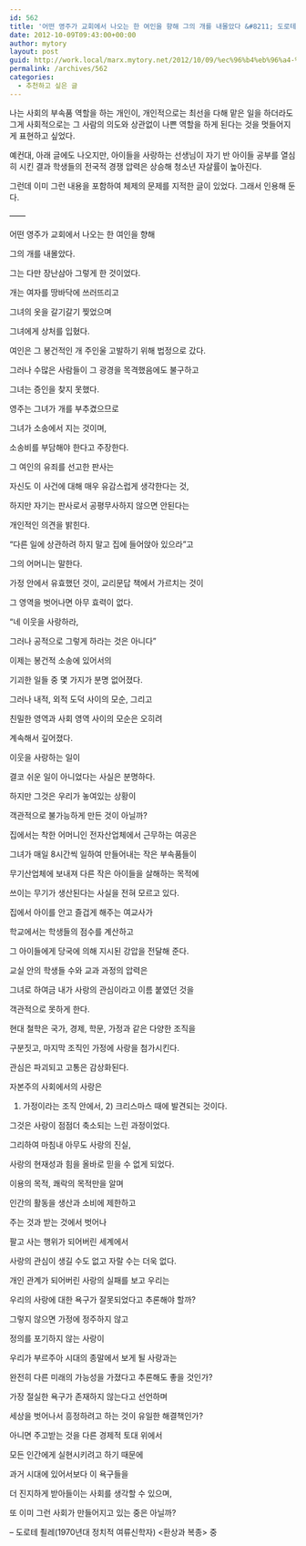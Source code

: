 ```yaml
---
id: 562
title: '어떤 영주가 교회에서 나오는 한 여인을 향해 그의 개를 내몰았다 &#8211; 도로테 죌레'
date: 2012-10-09T09:43:00+00:00
author: mytory
layout: post
guid: http://work.local/marx.mytory.net/2012/10/09/%ec%96%b4%eb%96%a4-%ec%98%81%ec%a3%bc%ea%b0%80-%ea%b5%90%ed%9a%8c%ec%97%90%ec%84%9c-%eb%82%98%ec%98%a4%eb%8a%94-%ed%95%9c-%ec%97%ac%ec%9d%b8%ec%9d%84-%ed%96%a5%ed%95%b4-%ea%b7%b8%ec%9d%98-%ea%b0%9c/
permalink: /archives/562
categories:
  - 추천하고 싶은 글
---
```

나는 사회의 부속품 역할을 하는 개인이, 개인적으로는 최선을 다해 맡은 일을 하더라도 그게 사회적으로는 그 사람의 의도와 상관없이 나쁜 역할을 하게 된다는 것을 멋들어지게 표현하고 싶었다. 

예컨대, 아래 글에도 나오지만, 아이들을 사랑하는 선생님이 자기 반 아이들 공부를 열심히 시킨 결과 학생들의 전국적 경쟁 압력은 상승해 청소년 자살률이 높아진다.

그런데 이미 그런 내용을 포함하여 체제의 문제를 지적한 글이 있었다. 그래서 인용해 둔다.

&#8212;&#8212;

어떤 영주가 교회에서 나오는 한 여인을 향해
	  
그의 개를 내몰았다.
	  
그는 다만 장난삼아 그렇게 한 것이었다.
	  
개는 여자를 땅바닥에 쓰러뜨리고
	  
그녀의 옷을 갈기갈기 찢었으며
	  
그녀에게 상처를 입혔다.

여인은 그 봉건적인 개 주인울 고발하기 위해 법정으로 갔다.
	  
그러나 수많은 사람들이 그 광경을 목격했음에도 불구하고
	  
그녀는 증인을 찾지 못했다.
	  
영주는 그녀가 개를 부추겼으므로
	  
그녀가 소송에서 지는 것이며,
	  
소송비를 부담해야 한다고 주장한다.
	  
그 여인의 유죄를 선고한 판사는
	  
자신도 이 사건에 대해 매우 유감스럽게 생각한다는 것,
	  
하지만 자기는 판사로서 공평무사하지 않으면 안된다는
	  
개인적인 의견을 밝힌다.
	  
&#8220;다른 일에 상관하려 하지 말고 집에 들어앉아 있으라&#8221;고
	  
그의 어머니는 말한다.

가정 안에서 유효했던 것이, 교리문답 책에서 가르치는 것이
	  
그 영역을 벗어나면 아무 효력이 없다.
	  
&#8220;네 이웃을 사랑하라,
	  
그러나 공적으로 그렇게 하라는 것은 아니다&#8221;

이제는 봉건적 소송에 있어서의
	  
기괴한 일들 중 몇 가지가 분명 없어졌다.
	  
그러나 내적, 외적 도덕 사이의 모순, 그리고
	  
친밀한 영역과 사회 영역 사이의 모순은 오히려
	  
계속해서 깊어졌다.

이웃을 사랑하는 일이
	  
결코 쉬운 일이 아니었다는 사실은 분명하다.

하지만 그것은 우리가 놓여있는 상황이
	  
객관적으로 불가능하게 만든 것이 아닐까?

집에서는 착한 어머니인 전자산업체에서 근무하는 여공은
	  
그녀가 매일 8시간씩 일하여 만들어내는 작은 부속품들이
	  
무기산업체에 보내져 다른 작은 아이들을 살해하는 목적에
	  
쓰이는 무기가 생산된다는 사실을 전혀 모르고 있다.

집에서 아이를 안고 즐겁게 해주는 여교사가
	  
학교에서는 학생들의 점수를 계산하고
	  
그 아이들에게 당국에 의해 지시된 강압을 전달해 준다.
	  
교실 안의 학생들 수와 교과 과정의 압력은
	  
그녀로 하여금 내가 사랑의 관심이라고 이름 붙였던 것을
	  
객관적으로 못하게 한다.

현대 철학은 국가, 경제, 학문, 가정과 같은 다양한 조직을
	  
구분짓고, 마지막 조직인 가정에 사랑을 첨가시킨다.
	  
관심은 파괴되고 고통은 감상화된다.
	  
자본주의 사회에서의 사랑은
	  
1) 가정이라는 조직 안에서, 2) 크리스마스 때에 발견되는 것이다.

그것은 사랑이 점점더 축소되는 느린 과정이었다.
	  
그리하여 마침내 아무도 사랑의 진실,
	  
사랑의 현재성과 힘을 올바로 믿을 수 없게 되었다.

이용의 목적, 쾌락의 목적만을 알며
	  
인간의 활동을 생산과 소비에 제한하고
	  
주는 것과 받는 것에서 벗어나
	  
팔고 사는 행위가 되어버린 세계에서
	  
사랑의 관심이 생길 수도 없고 자랄 수는 더욱 없다.

개인 관계가 되어버린 사랑의 실패를 보고 우리는
	  
우리의 사랑에 대한 욕구가 잘못되었다고 추론해야 할까?
	  
그렇지 않으면 가정에 정주하지 않고
	  
정의를 포기하지 않는 사랑이
	  
우리가 부르주아 시대의 종말에서 보게 될 사랑과는
	  
완전히 다른 미래의 가능성을 가졌다고 추론해도 좋을 것인가?

가장 절실한 욕구가 존재하지 않는다고 선언하며
	  
세상을 벗어나서 흥정하려고 하는 것이 유일한 해결책인가?
	  
아니면 주고받는 것을 다른 경제적 토대 위에서
	  
모든 인간에게 실현시키려고 하기 때문에
	  
과거 시대에 있어서보다 이 욕구들을
	  
더 진지하게 받아들이는 사회를 생각할 수 있으며,
	  
또 이미 그런 사회가 만들어지고 있는 중은 아닐까?

&#8211; 도로테 죌레(1970년대 정치적 여류신학자) <환상과 복종> 중